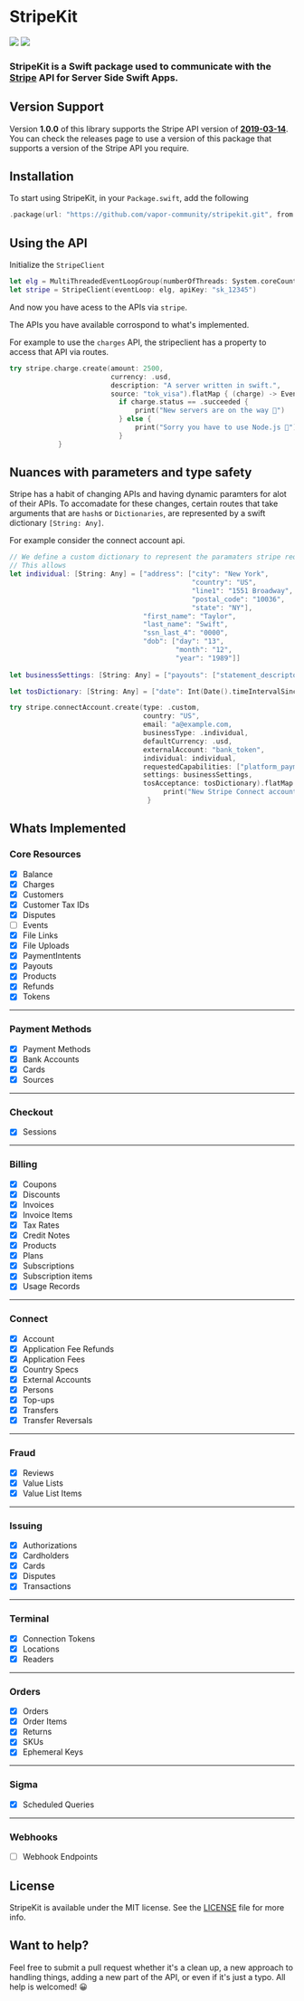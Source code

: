 # StripeKit
![](https://img.shields.io/badge/Swift-5-lightgrey.svg?style=svg)
![](https://img.shields.io/badge/SwiftNio-2-lightgrey.svg?style=svg)

<!--[![CircleCI](https://circleci.com/gh/vapor-community/stripe-provider.svg?style=svg)](https://circleci.com/gh/vapor-community/stripe-provider)-->

### StripeKit is a Swift package used to communicate with the [Stripe](https://stripe.com) API for Server Side Swift Apps.

## Version Support
Version **1.0.0** of this library supports the Stripe API version of **[2019-03-14](https://stripe.com/docs/upgrades#2019-03-14)**. 
You can check the releases page to use a version of this package that supports a version of the Stripe API you require.

## Installation
To start using StripeKit, in your `Package.swift`, add the following

~~~~swift
.package(url: "https://github.com/vapor-community/stripekit.git", from: "1.0.0")
~~~~

## Using the API
Initialize the `StripeClient`

~~~~swift
let elg = MultiThreadedEventLoopGroup(numberOfThreads: System.coreCount)
let stripe = StripeClient(eventLoop: elg, apiKey: "sk_12345")
~~~~

And now you have acess to the APIs via `stripe`.

The APIs you have available corrospond to what's implemented.

For example to use the `charges` API, the stripeclient has a property to access that API via routes.

~~~~swift
try stripe.charge.create(amount: 2500,
                         currency: .usd,
                         description: "A server written in swift.",
                         source: "tok_visa").flatMap { (charge) -> EventLoopFuture<Void> in
                           if charge.status == .succeeded {
                               print("New servers are on the way 🚀")
                           } else {
                               print("Sorry you have to use Node.js 🤢")
                           }
            }
~~~~

## Nuances with parameters and type safety
Stripe has a habit of changing APIs and having dynamic paramters for alot of their APIs.
To accomadate for these changes, certain routes that take arguments that are `hash`s or `Dictionaries`, are represented by a swift dictionary `[String: Any]`.

For example consider the connect account api. 

~~~~swift
// We define a custom dictionary to represent the paramaters stripe requires.
// This allows 
let individual: [String: Any] = ["address": ["city": "New York",
											 "country": "US",
                                             "line1": "1551 Broadway",
                                             "postal_code": "10036",
									         "state": "NY"],
								 "first_name": "Taylor",
						    	 "last_name": "Swift",
                                 "ssn_last_4": "0000",
								 "dob": ["day": "13",
										 "month": "12",
										 "year": "1989"]]
												 
let businessSettings: [String: Any] = ["payouts": ["statement_descriptor": "SWIFTFORALL"]]

let tosDictionary: [String: Any] = ["date": Int(Date().timeIntervalSince1970), "ip": "127.0.0.1"]

try stripe.connectAccount.create(type: .custom,										
                                 country: "US",
								 email: "a@example.com,
						   		 businessType: .individual,
								 defaultCurrency: .usd,
								 externalAccount: "bank_token",
								 individual: individual,
								 requestedCapabilities: ["platform_payments"],
								 settings: businessSettings,
								 tosAcceptance: tosDictionary).flatMap { connectAccount in
									  print("New Stripe Connect account ID: \(connectAccount.id)")
					              }
~~~~


## Whats Implemented

### Core Resources
* [x] Balance
* [x] Charges
* [x] Customers
* [x] Customer Tax IDs
* [x] Disputes  
* [ ] Events
* [x] File Links
* [x] File Uploads
* [x] PaymentIntents
* [x] Payouts
* [x] Products
* [x] Refunds
* [x] Tokens
---
### Payment Methods
* [x] Payment Methods
* [x] Bank Accounts
* [x] Cards
* [x] Sources
---
### Checkout
* [x] Sessions
---
### Billing
* [x] Coupons
* [x] Discounts
* [x] Invoices
* [x] Invoice Items
* [x] Tax Rates
* [x] Credit Notes
* [x] Products
* [x] Plans
* [x] Subscriptions
* [x] Subscription items
* [x] Usage Records
---
### Connect
* [x] Account
* [x] Application Fee Refunds
* [x] Application Fees
* [x] Country Specs
* [x] External Accounts
* [x] Persons
* [x] Top-ups
* [x] Transfers
* [x] Transfer Reversals
---
### Fraud
* [x] Reviews
* [x] Value Lists
* [x] Value List Items
---
### Issuing
* [x] Authorizations
* [x] Cardholders
* [x] Cards
* [x] Disputes
* [x] Transactions
---
### Terminal
* [x] Connection Tokens
* [x] Locations
* [x] Readers
---
### Orders
* [x] Orders
* [x] Order Items
* [x] Returns
* [x] SKUs
* [x] Ephemeral Keys
---
### Sigma
* [x] Scheduled Queries
---
### Webhooks
* [ ] Webhook Endpoints


## License

StripeKit is available under the MIT license. See the [LICENSE](LICENSE) file for more info.

## Want to help?
Feel free to submit a pull request whether it's a clean up, a new approach to handling things, adding a new part of the API, or even if it's just a typo. All help is welcomed! 😀
